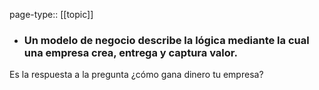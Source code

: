 page-type:: [[topic]]
- ### Un modelo de negocio describe la lógica mediante la cual una empresa crea, entrega y captura valor.

Es la respuesta a la pregunta ¿cómo gana dinero tu empresa?



